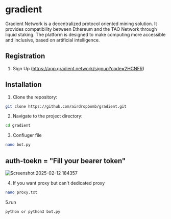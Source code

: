 # gradient
Gradient Network is a decentralized protocol oriented mining solution. It provides compatibility between Ethereum and the TAO Network through liquid staking. The platform is designed to make computing more accessible and inclusive, based on artificial intelligence.

## Registration

1. Sign Up (https://app.gradient.network/signup?code=2HCNFR)

## Installation
1. Clone the repository:

```bash
git clone https://github.com/airdropbomb/gradient.git
```

2. Navigate to the project directory:

```bash
cd gradient
```

3. Confiuger file

```bash
nano bot.py
```
## auth-toekn = "Fill your bearer token"

![Screenshot 2025-02-12 184357](https://github.com/user-attachments/assets/76a8b43d-c93c-40a0-a2b0-ca573b94ec37)

4. If you want proxy but can't dedicated proxy
   
```bash
nano proxy.txt
```

5.run 

```bash
python or python3 bot.py
```
